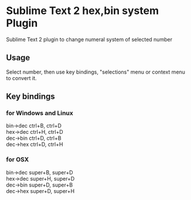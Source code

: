 # Sublime Text 2 hex,bin system Plugin #

Sublime Text 2 plugin to change numeral system of selected number

## Usage ##

Select number, then use key bindings, "selections" menu or context menu to convert it.

## Key bindings ##

### for Windows and Linux ###

bin->dec  ctrl+B,  ctrl+D  
hex->dec  ctrl+H,  ctrl+D  
dec->bin  ctrl+D,  ctrl+B  
dec->hex  ctrl+D,  ctrl+H

### for OSX ###

bin->dec  super+B,  super+D  
hex->dec  super+H,  super+D  
dec->bin  super+D,  super+B  
dec->hex  super+D,  super+H